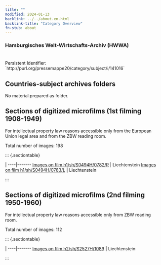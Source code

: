 ```yaml
---
title: ""
modified: 2024-01-13
backlink: ../../about.en.html
backlink-title: "Category Overview"
fn-stub: about
---
```


### Hamburgisches Welt-Wirtschafts-Archiv (HWWA)

# 

<div class="hint">Persistent Identifier: `http://purl.org/pressemappe20/category/subject/i/141016`</div>







## Countries-subject archives folders





No material prepared as folder.



<a id="filmsections" />

## Sections of digitized microfilms (1st filming 1908-1949)

<p>For intellectual property law reasons accessible only from the European Union legal area and from the ZBW reading room.</p>



<p>Total number of images: 198</p>




::: {.sectiontable}

 | 
----|-------
<a class="btn" href="https://pm20.zbw.eu/film/h1/sh/S0494H/0782/R" rel="nofollow">Images on film h1/sh/S0494H/0782/R</a> | Liechtenstein
<a class="btn" href="https://pm20.zbw.eu/film/h1/sh/S0494H/0783/L" rel="nofollow">Images on film h1/sh/S0494H/0783/L</a> | Liechtenstein


:::




## Sections of digitized microfilms (2nd filming 1950-1960)

<p>For intellectual property law reasons accessible only from ZBW reading room.</p>



<p>Total number of images: 112</p>




::: {.sectiontable}

 | 
----|-------
<a class="btn" href="https://pm20.zbw.eu/film/h2/sh/S2527H/1089" rel="nofollow">Images on film h2/sh/S2527H/1089</a> | Liechtenstein


:::

















